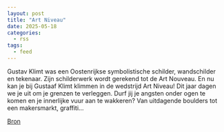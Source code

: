 ```yaml
---
layout: post
title: "Art Niveau"
date: 2025-05-18
categories: 
  - rss
tags: 
  - feed
---
```


<p>Gustav Klimt was een Oostenrijkse symbolistische schilder, wandschilder en tekenaar. Zijn schilderwerk wordt gerekend tot de Art Nouveau. En nu kan je bij Gustaaf Klimt klimmen in de wedstrijd Art Niveau! Dit jaar dagen we je uit om je grenzen te verleggen. Durf jij je angsten onder ogen te komen en je innerlijke vuur aan te wakkeren? Van uitdagende boulders tot een makersmarkt, graffiti&hellip;</p>
<p><a href="https://www.klimkalender.nl/comp/art-niveau/" rel="noopener noreferrer" target="_blank">Bron</a></p>
